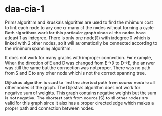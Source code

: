 # daa-cia-1

Prims algorithm and Kruskals algorithm are used to find the minimum cost to link each node to any one or many of the nodes without forming a cycle
Both algorithms work for this particular graph since all the nodes have atleast 1 as indegree.
There is only one node(S) with indegree 0 which is linked with 2 other nodes, so it will automatically be connected according to the minimum spanning algorithm.

It does not work for many graphs with improper connection. For example, When the direction of E and D was changed from E->D to D->E, the answer was still the same but the connection was not proper.
There was no path from S and E to any other node which is not the correct spanning tree.

Dijkstras algorithm is used to find the shortest path from source node to all other nodes of the graph. 
The Dijkstras algorithm does not work for negative sum of weights. This graph contains negative weights but the sum is not negative.
The shortest path from source (S) to all other nodes are valid for this graph since it also has a proper directed edge which makes a proper path and connection between nodes.
